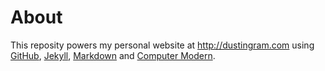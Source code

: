 # About
This reposity powers my personal website at <http://dustingram.com> using
[GitHub](http://github.com), [Jekyll](https://github.com/mojombo/jekyll),
[Markdown](http://daringfireball.net/projects/markdown/) and [Computer
Modern](http://en.wikipedia.org/wiki/Computer_Modern).
